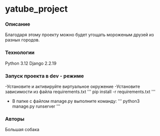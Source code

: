 # yatube_project
### Описание
Благодаря этому проекту можно будет угощать мороженым друзей из разных городов.
### Технологии
Python 3.12
Django 2.2.19
### Запуск проекта в dev - режиме
-Установите и активируйте виртуальное окружение
-Установите зависимости из файла requirements.txt
'''
pip install -r requirements.txt
'''
- В папке с файлом manage.py выполните команду:
'''
python3 manage.py runserver
'''

### Авторы
Большая собака
